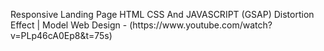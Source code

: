<p>Responsive Landing Page HTML CSS And JAVASCRIPT (GSAP) Distortion Effect | Model Web Design - (https://www.youtube.com/watch?v=PLp46cA0Ep8&t=75s)</p>
